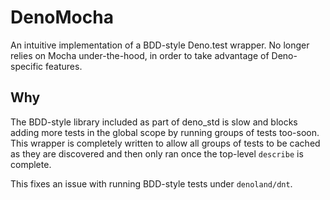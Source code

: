 # DenoMocha

An intuitive implementation of a BDD-style Deno.test wrapper. No longer relies
on Mocha under-the-hood, in order to take advantage of Deno-specific features.

## Why

The BDD-style library included as part of deno_std is slow and blocks adding
more tests in the global scope by running groups of tests too-soon. This wrapper
is completely written to allow all groups of tests to be cached as they are
discovered and then only ran once the top-level `describe` is complete.

This fixes an issue with running BDD-style tests under `denoland/dnt`.
